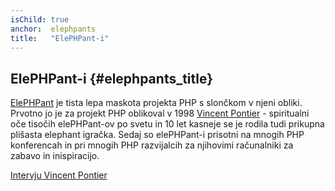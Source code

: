 ```yaml
---
isChild: true
anchor:  elephpants
title:   "ElePHPant-i"
---
```


## ElePHPant-i {#elephpants_title}

[ElePHPant][elephpant] je tista lepa maskota projekta PHP s slončkom v njeni obliki. Prvotno jo je za projekt PHP oblikoval v 1998 [Vincent Pontier][vincent-pontier] - spiritualni oče tisočih elePHPant-ov po svetu in 10 let kasneje se je rodila tudi prikupna plišasta elephant igračka. Sedaj so elePHPant-i prisotni na mnogih PHP konferencah in pri mnogih PHP razvijalcih za njihovimi računalniki za zabavo in inispiracijo.

[Intervju Vincent Pontier][vincent-pontier-interview]


[elephpant]: http://php.net/elephpant.php
[vincent-pontier-interview]: http://7php.com/elephpant/
[vincent-pontier]: http://www.elroubio.net/
